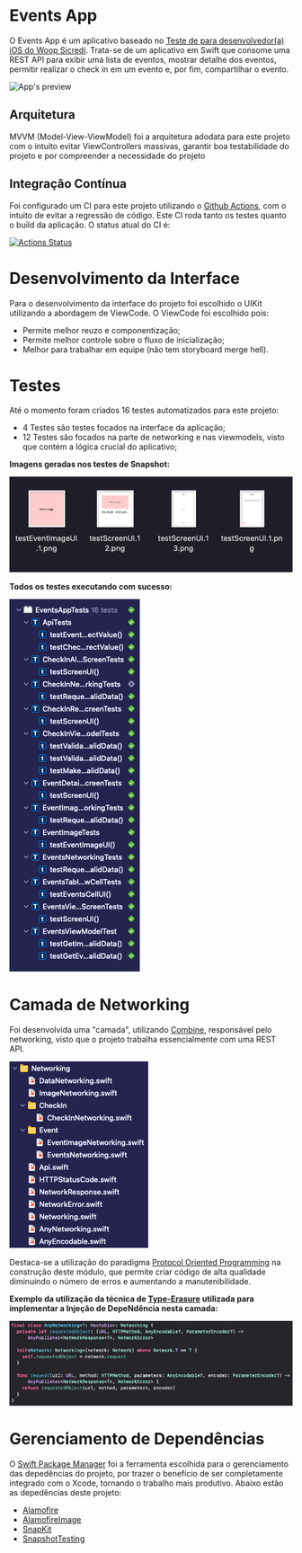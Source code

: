 
# Events App

O Events App é um aplicativo baseado no [Teste de para desenvolvedor(a) iOS do Woop Sicredi](https://github.com/WoopSicredi/jobs/issues/3). Trata-se de um aplicativo em Swift que consome uma REST API para exibir uma lista de eventos, mostrar detalhe dos eventos, permitir realizar o check in em um evento e, por fim, compartilhar o evento.

![App's preview](https://github.com/luis-gustavo/compasso-challenge/blob/develop/readme-assets/app-preview.gif)

## Arquitetura

MVVM (Model-View-ViewModel) foi a arquitetura adodata para este projeto com o intuito evitar ViewControllers massivas, garantir boa testabilidade do projeto e por compreender a necessidade do projeto

## Integração Contínua

Foi configurado um CI para este projeto utilizando o [Github Actions](https://github.com/features/actions), com o intuito de evitar a regressão de código. Este CI roda tanto os testes quanto o build da aplicação. O status atual do CI é:

[![Actions Status](https://github.com/luis-gustavo/compasso-challenge/workflows/CI/badge.svg)](https://github.com/luis-gustavo/compasso-challenge/actions)

# Desenvolvimento da Interface

Para o desenvolvimento da interface do projeto foi escolhido o UIKit utilizando a abordagem de ViewCode. O ViewCode foi escolhido pois:

* Permite melhor reuzo e componentização;
* Permite melhor controle sobre o fluxo de inicialização;
* Melhor para trabalhar em equipe (não tem storyboard merge hell).

# Testes

Até o momento foram criados 16 testes automatizados para este projeto:

* 4 Testes são testes focados na interface da aplicação;
* 12 Testes são focados na parte de networking e nas viewmodels, visto que contém a lógica crucial do aplicativo;

**Imagens geradas nos testes de Snapshot:**

![Snapshot Tests](https://github.com/luis-gustavo/compasso-challenge/blob/develop/readme-assets/snapshot-tests.png)

**Todos os testes executando com sucesso:**

![Tests Suite](https://github.com/luis-gustavo/compasso-challenge/blob/develop/readme-assets/test-suite.png)

# Camada de Networking

Foi desenvolvida uma "camada", utilizando [Combine](https://developer.apple.com/documentation/combine), responsável pelo networking, visto que o projeto trabalha essencialmente com uma REST API.

![Nework Layer](https://github.com/luis-gustavo/compasso-challenge/blob/develop/readme-assets/network-layer.png)

Destaca-se a utilização do paradigma [Protocol Oriented Programming](https://developer.apple.com/videos/play/wwdc2015/408/) na construção deste módulo, que permite criar código de alta qualidade diminuindo o número de erros e aumentando a manutenibilidade.

**Exemplo da utilização da técnica de [Type-Erasure](https://chris-dus.medium.com/type-erasure-in-swift-84480c807534) utilizada para implementar a Injeção de DepeNdência nesta camada:**

![Type Erasure](https://github.com/luis-gustavo/compasso-challenge/blob/develop/readme-assets/type-erasure.png)

# Gerenciamento de Dependências

O [Swift Package Manager](https://github.com/apple/swift-package-manager) foi a ferramenta escolhida para o gerenciamento das depedências do projeto, por trazer o benefício de ser completamente integrado com o Xcode, tornando o trabalho mais produtivo. Abaixo estão as depedências deste projeto:

* [Alamofire](https://github.com/Alamofire/Alamofire)
* [AlamofireImage](https://github.com/Alamofire/AlamofireImage)
* [SnapKit](https://github.com/SnapKit/SnapKit)
* [SnapshotTesting](https://github.com/pointfreeco/swift-snapshot-testing)
